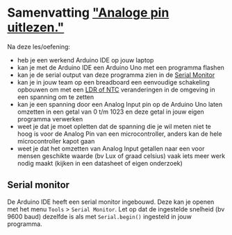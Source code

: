 # Samenvatting ["Analoge pin uitlezen."](README.md)

Na deze les/oefening:

* heb je een werkend Arduino IDE op jouw laptop
* kan je met de Arduino IDE een Arduino Uno met een programma flashen
* kan je de serial output van deze programma zien in de [Serial Monitor](#serial-monitor)
* kan je in jouw team op een breadboard een eenvoudige schakeling opbouwen om met een [LDR of NTC](LDR-NTC.md) veranderingen in de omgeving in een spanning om te zetten
* kan je een spanning door een Analog Input pin op de Arduino Uno laten omzetten in een getal van 0 t/m 1023 en deze getal in jouw eigen programma verwerken
* weet je dat je moet opletten dat de spanning die je wil meten niet te hoog is voor de Analog Pin van een microcontroller, anders kan de hele microcontroller kapot gaan
* weet je dat het omzetten van Analog Input getallen naar een voor mensen geschikte waarde (bv Lux of graad celsius) vaak iets meer werk nodig maakt (kijken in een datasheet of eigen onderzoek)

## Serial monitor

De Arduino IDE heeft een serial monitor ingebouwd. Deze kan je openen met het menu `Tools` > `Serial Monitor`.
Let op dat de ingestelde snelheid (bv 9600 baud) dezelfde is als met `Serial.begin()` ingesteld in jouw programma.
